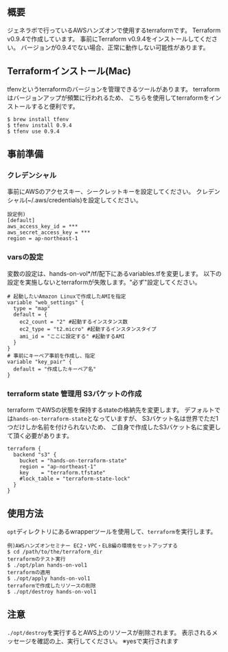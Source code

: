## 概要
ジェネラボで行っているAWSハンズオンで使用するterraformです。
Terraform v0.9.4で作成しています。
事前にTerraform v0.9.4をインストールしてください。
バージョンが0.9.4でない場合、正常に動作しない可能性があります。

## Terraformインストール(Mac)
tfenvというterraformのバージョンを管理できるツールがあります。
terraformはバージョンアップが頻繁に行われるため、
こちらを使用してterraformをインストールすると便利です。
```
$ brew install tfenv
$ tfenv install 0.9.4
$ tfenv use 0.9.4
```

## 事前準備
### クレデンシャル
事前にAWSのアクセスキー、シークレットキーを設定してください。
クレデンシャル(~/.aws/credentials)を設定してください。
```
設定例)
[default]
aws_access_key_id = ***
aws_secret_access_key = ***
region = ap-northeast-1
```

### varsの設定
変数の設定は、hands-on-vol*/tf/配下にあるvariables.tfを変更します。
以下の設定を実施しないとterraformが失敗します。"必ず"設定してください。
```
# 起動したいAmazon Linuxで作成したAMIを指定
variable "web_settings" {
  type = "map"
  default = {
    ec2_count = "2" #起動するインスタンス数
    ec2_type = "t2.micro" #起動するインスタンスタイプ
    ami_id = "ここに設定する" #起動するAMI
  }
}
# 事前にキーペア事前を作成し、指定
variable "key_pair" {
  default = "作成したキーペア名"
}
```

### terraform state 管理用 S3バケットの作成
terraform でAWSの状態を保持するstateの格納先を変更します。
デフォルトでは```hands-on-terraform-state```となっていますが、
S3バケット名は世界でただ1つだけしか名前を付けられないため、
ご自身で作成したS3バケット名に変更して頂く必要があります。
```
terraform {
  backend "s3" {
    bucket = "hands-on-terraform-state"
    region = "ap-northeast-1"
    key    = "terraform.tfstate"
    #lock_table = "terraform-state-lock"
  }
}
```

## 使用方法
```opt```ディレクトリにあるwrapperツールを使用して、```terraform```を実行します。
```
例)AWSハンズオンセミナー EC2・VPC・ELB編の環境をセットアップする
$ cd /path/to/the/terraform_dir
terraformのテスト実行
$ ./opt/plan hands-on-vol1
terraformの適用
$ ./opt/apply hands-on-vol1
terraformで作成したリソースの削除
$ ./opt/destroy hands-on-vol1
```

## 注意
```./opt/destroy```を実行するとAWS上のリソースが削除されます。
表示されるメッセージを確認の上、実行してください。
※yesで実行されます